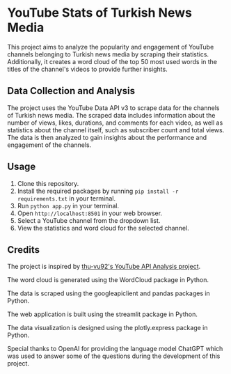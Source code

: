 <!DOCTYPE html>
<html>
<head>
  <title>YouTube Stats of Turkish News Media</title>
</head>
<body>
  <h1>YouTube Stats of Turkish News Media</h1>
  <p>This project aims to analyze the popularity and engagement of YouTube channels belonging to Turkish news media by scraping their statistics. Additionally, it creates a word cloud of the top 50 most used words in the titles of the channel's videos to provide further insights.</p>

  <h2>Data Collection and Analysis</h2>
  <p>The project uses the YouTube Data API v3 to scrape data for the channels of Turkish news media. The scraped data includes information about the number of views, likes, durations, and comments for each video, as well as statistics about the channel itself, such as subscriber count and total views. The data is then analyzed to gain insights about the performance and engagement of the channels.</p>

  <h2>Usage</h2>
  <ol>
    <li>Clone this repository.</li>
    <li>Install the required packages by running <code>pip install -r requirements.txt</code> in your terminal.</li>
    <li>Run <code>python app.py</code> in your terminal.</li>
    <li>Open <code>http://localhost:8501</code> in your web browser.</li>
    <li>Select a YouTube channel from the dropdown list.</li>
    <li>View the statistics and word cloud for the selected channel.</li>
  </ol>

  <h2>Credits</h2>
  <p>The project is inspired by <a href="https://github.com/thu-vu92/youtube-api-analysis">thu-vu92's YouTube API Analysis project</a>.</p>
  <p>The word cloud is generated using the WordCloud package in Python.</p>
  <p>The data is scraped using the googleapiclient and pandas packages in Python.</p>
  <p>The web application is built using the streamlit package in Python.</p>
  <p>The data visualization is designed using the plotly.express package in Python.</p>
  <p>Special thanks to OpenAI for providing the language model ChatGPT which was used to answer some of the questions during the development of this project.</p>
</body>
</html>
